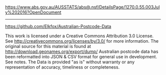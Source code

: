 https://www.abs.gov.au/AUSSTATS/abs@.nsf/DetailsPage/1270.0.55.003July%202016?OpenDocument

-----

https://github.com/Elkfox/Australian-Postcode-Data

This work is licensed under a Creative Commons Attribution 3.0 License.
See http://creativecommons.org/licenses/by/3.0/ for more information.
The original source for this material is found at http://download.geonames.org/export/dump/
Australian postcode data has been reformatted into JSON & CSV format for general use in development. See notes.
The Data is provided "as is" without warranty or any representation of accuracy, timeliness or completeness.
